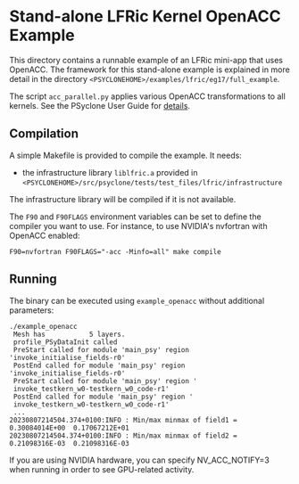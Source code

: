 # Stand-alone LFRic Kernel OpenACC Example

This directory contains a runnable example of an LFRic mini-app that
uses OpenACC. The framework for this stand-alone example is explained in
more detail in the directory
``<PSYCLONEHOME>/examples/lfric/eg17/full_example``.

The script ``acc_parallel.py`` applies various OpenACC transformations
to all kernels. See the PSyclone User Guide for [details](
https://psyclone.readthedocs.io/en/latest/tutorials_and_examples/lfric_examples.html#example-14-openacc).

## Compilation

A simple Makefile is provided to compile the example. It needs:
- the infrastructure library ``liblfric.a`` provided in
  ``<PSYCLONEHOME>/src/psyclone/tests/test_files/lfric/infrastructure``

The infrastructure library will be compiled if it is not available.

The ``F90`` and ``F90FLAGS`` environment variables can be set to define the
compiler you want to use. For instance, to use NVIDIA's nvfortran with OpenACC
enabled:

```shell
F90=nvfortran F90FLAGS="-acc -Minfo=all" make compile
```

## Running

The binary can be executed using ``example_openacc`` without additional parameters:
```shell
./example_openacc
 Mesh has           5 layers.
 profile_PSyDataInit called
 PreStart called for module 'main_psy' region 'invoke_initialise_fields-r0'
 PostEnd called for module 'main_psy' region 'invoke_initialise_fields-r0'
 PreStart called for module 'main_psy' region '
 invoke_testkern_w0-testkern_w0_code-r1'
 PostEnd called for module 'main_psy' region '
 invoke_testkern_w0-testkern_w0_code-r1'
 ...
20230807214504.374+0100:INFO : Min/max minmax of field1 =   0.30084014E+00  0.17067212E+01
20230807214504.374+0100:INFO : Min/max minmax of field2 =   0.21098316E-03  0.21098316E-03
```

If you are using NVIDIA hardware, you can specify NV_ACC_NOTIFY=3
when running in order to see GPU-related activity.
